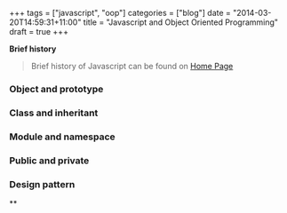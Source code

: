 +++
tags =  ["javascript", "oop"]
categories = ["blog"]
date = "2014-03-20T14:59:31+11:00"
title = "Javascript and Object Oriented Programming"
draft = true
+++

**Brief history**
> Brief history of Javascript can be found on [Home Page](harryho.github.io/#Javascript)

### Object and prototype





### Class and inheritant


### Module and namespace


### Public and private



### Design pattern



** 



